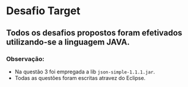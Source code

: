 # Desafio Target
## Todos os desafios propostos foram efetivados utilizando-se a linguagem JAVA.

### Observação:
 * Na questão 3 foi empregada a lib `json-simple-1.1.1.jar`.
 * Todas as questões foram escritas atravez do Eclipse.